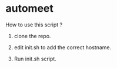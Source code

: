 # automeet

How to use this script ?

1) clone the repo.

2) edit init.sh to add the correct hostname.

3) Run init.sh script.

